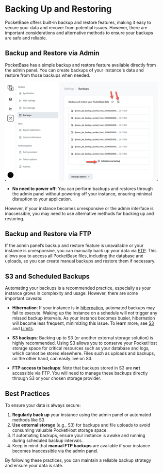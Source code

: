 # Backing Up and Restoring

PocketBase offers built-in backup and restore features, making it easy to secure your data and recover from potential issues. However, there are important considerations and alternative methods to ensure your backups are safe and reliable.

## Backup and Restore via Admin

PocketBase has a simple backup and restore feature available directly from the admin panel. You can create backups of your instance's data and restore from those backups when needed.

![](2024-10-06-15-45-55.png)

- **No need to power off**: You can perform backups and restores through the admin panel without powering off your instance, ensuring minimal disruption to your application.

However, if your instance becomes unresponsive or the admin interface is inaccessible, you may need to use alternative methods for backing up and restoring.

## Backup and Restore via FTP

If the admin panel’s backup and restore feature is unavailable or your instance is unresponsive, you can manually back up your data via [FTP](/docs/ftp). This allows you to access all PocketBase files, including the database and uploads, so you can create manual backups and restore them if necessary.

## S3 and Scheduled Backups

Automating your backups is a recommended practice, especially as your instance grows in complexity and usage. However, there are some important caveats:

- **Hibernation**: If your instance is in [hibernation](/docs/limits), automated backups may fail to execute. Waking up the instance on a schedule will not trigger any missed backup intervals. As your instance becomes busier, hibernation will become less frequent, minimizing this issue. To learn more, see [S3](/docs/s3) and [Limits](/docs/limits).

- **S3 backups**: Backing up to S3 (or another external storage solution) is highly recommended. Using S3 allows you to conserve your PocketHost storage space for critical resources such as your database and logs, which cannot be stored elsewhere. Files such as uploads and backups, on the other hand, can easily live on S3.

- **FTP access to backups**: Note that backups stored in S3 are **not** accessible via FTP. You will need to manage these backups directly through S3 or your chosen storage provider.

## Best Practices

To ensure your data is always secure:

1. **Regularly back up** your instance using the admin panel or automated methods like S3.
2. **Use external storage** (e.g., S3) for backups and file uploads to avoid consuming valuable PocketHost storage space.
3. If automating backups, ensure your instance is awake and running during scheduled backup intervals.
4. Keep in mind that **manual FTP backups** are available if your instance becomes inaccessible via the admin panel.

By following these practices, you can maintain a reliable backup strategy and ensure your data is safe.
